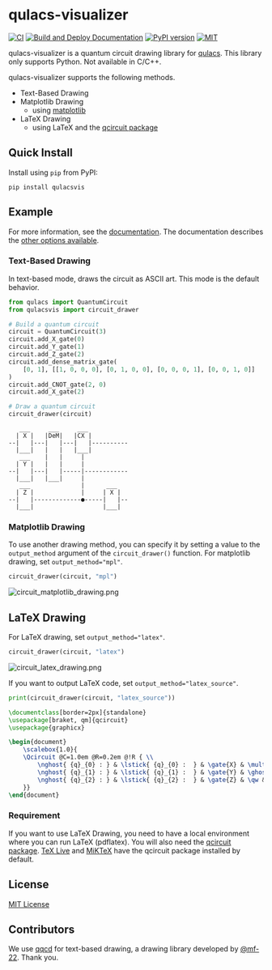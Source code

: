 # qulacs-visualizer

[![CI](https://github.com/Qulacs-Osaka/qulacs-visualizer/actions/workflows/ci.yml/badge.svg)](https://github.com/Qulacs-Osaka/qulacs-visualizer/actions/workflows/ci.yml) [![Build and Deploy Documentation](https://github.com/Qulacs-Osaka/qulacs-visualizer/actions/workflows/doc.yml/badge.svg)](https://github.com/Qulacs-Osaka/qulacs-visualizer/actions/workflows/doc.yml) [![PyPI version](https://badge.fury.io/py/qulacsvis.svg)](https://badge.fury.io/py/qulacsvis) [![MIT](https://img.shields.io/badge/license-MIT-blue.svg?style=flat)](LICENSE)

qulacs-visualizer is a quantum circuit drawing library for [qulacs](https://github.com/qulacs/qulacs). This library only supports Python. Not available in C/C++.

qulacs-visualizer supports the following methods.

- Text-Based Drawing
- Matplotlib Drawing
  - using [matplotlib](https://github.com/matplotlib/matplotlib)
- LaTeX Drawing
  - using LaTeX and the [qcircuit package](https://github.com/CQuIC/qcircuit)


## Quick Install

Install using `pip` from PyPI:

```
pip install qulacsvis
```

## Example


For more information, see the [documentation](https://qulacs-osaka.github.io/qulacs-visualizer/index.html).
The documentation describes the [other options available](https://qulacs-osaka.github.io/qulacs-visualizer/options.html).

### Text-Based Drawing

In text-based mode, draws the circuit as ASCII art. This mode is the default behavior.

```py
from qulacs import QuantumCircuit
from qulacsvis import circuit_drawer

# Build a quantum circuit
circuit = QuantumCircuit(3)
circuit.add_X_gate(0)
circuit.add_Y_gate(1)
circuit.add_Z_gate(2)
circuit.add_dense_matrix_gate(
    [0, 1], [[1, 0, 0, 0], [0, 1, 0, 0], [0, 0, 0, 1], [0, 0, 1, 0]]
)
circuit.add_CNOT_gate(2, 0)
circuit.add_X_gate(2)

# Draw a quantum circuit
circuit_drawer(circuit)
```
```
   ___     ___     ___
  | X |   |DeM|   |CX |
--|   |---|   |---|   |----------
  |___|   |   |   |___|
   ___    |   |     |
  | Y |   |   |     |
--|   |---|   |-----|------------
  |___|   |___|     |
   ___              |      ___
  | Z |             |     | X |
--|   |-------------●-----|   |--
  |___|                   |___|
```

### Matplotlib Drawing

To use another drawing method, you can specify it by setting a value to the `output_method` argument of the `circuit_drawer()` function. For matplotlib drawing, set `output_method="mpl"`.

```py
circuit_drawer(circuit, "mpl")
```

![circuit_matplotlib_drawing.png](doc/source/_static/circuit_matplotlib_drawing.png)

## LaTeX Drawing

For LaTeX drawing, set `output_method="latex"`.

```py
circuit_drawer(circuit, "latex")
```

![circuit_latex_drawing.png](doc/source/_static/circuit_latex_drawing.png)

If you want to output LaTeX code, set `output_method="latex_source"`.

```py
print(circuit_drawer(circuit, "latex_source"))
```

```latex
\documentclass[border=2px]{standalone}
\usepackage[braket, qm]{qcircuit}
\usepackage{graphicx}

\begin{document}
    \scalebox{1.0}{
    \Qcircuit @C=1.0em @R=0.2em @!R { \\
        \nghost{ {q}_{0} : } & \lstick{ {q}_{0} :  } & \gate{X} & \multigate{1}{DeM} & \targ & \qw \\
        \nghost{ {q}_{1} : } & \lstick{ {q}_{1} :  } & \gate{Y} & \ghost{DeM} & \qw & \qw \\
        \nghost{ {q}_{2} : } & \lstick{ {q}_{2} :  } & \gate{Z} & \qw & \ctrl{-2} & \gate{X} \\
    }}
\end{document}
```

### Requirement

If you want to use LaTeX Drawing, you need to have a local environment where you can run LaTeX (pdflatex).
You will also need the [qcircuit package](https://github.com/CQuIC/qcircuit).
[TeX Live](https://www.tug.org/texlive/) and [MiKTeX](https://miktex.org/) have the qcircuit package installed by default.

## License

[MIT License](LICENSE)

## Contributors

We use [qqcd](https://github.com/mf-22/qqcd) for text-based drawing, a drawing library developed by [@mf-22](https://github.com/mf-22). Thank you.
